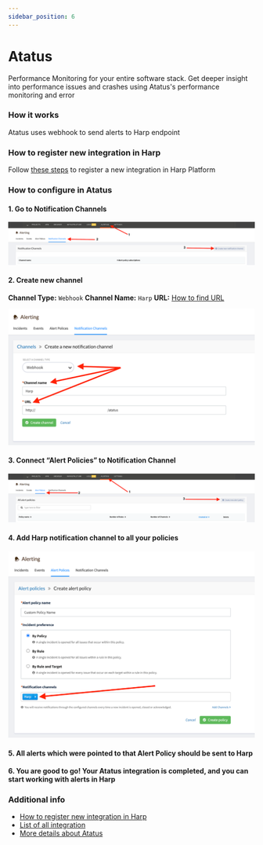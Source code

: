 ```yaml
---
sidebar_position: 6
---
```


# Atatus

Performance Monitoring for your entire software stack. Get deeper insight into performance issues and crashes using Atatus's performance monitoring and error

### How it works
Atatus uses webhook to send alerts to Harp endpoint

### How to register new integration in Harp

Follow [these steps](../integration.md) to register a new integration in Harp Platform

### How to configure in Atatus

#### 1. Go to Notification Channels

![img_41.png](img_41.png)

#### 2. Create new channel

**Channel Type:** `Webhook`
**Channel Name:** `Harp`
**URL:** [How to find URL](../integration#how-to-find-url-for-integration)

![img_42.png](img_42.png)

#### 3. Connect “Alert Policies” to Notification Channel

![img_43.png](img_43.png)

#### 4. Add Harp notification channel to all your policies

![img_44.png](img_44.png)

#### 5. All alerts which were pointed to that Alert Policy should be sent to Harp

#### 6. You are good to go! Your Atatus integration is completed, and you can start working with alerts in Harp

### Additional info
- [How to register new integration in Harp](../integration.md)
- [List of all integration](../category/incoming-integrations)
- [More details about Atatus](https://www.atatus.com/)



